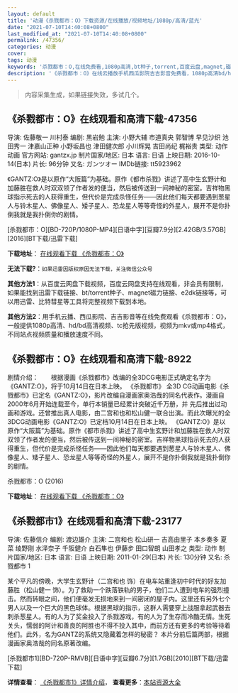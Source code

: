 ```yaml
---
layout: default
title: '动漫《杀戮都市：O》下载资源/在线播放/视频地址/1080p/高清/蓝光'
date: "2021-07-10T14:40:08+0800"
last_modified_at: "2021-07-10T14:40:08+0800"
permalink: /47356/
categories: 动漫
cover:
tags: 动漫
keywords: '杀戮都市：O,在线免费看,1080p高清,bt种子,torrent,百度云盘,magnet,磁力链,迅雷下载资源'
description: '《杀戮都市：O》在线云播放手机西瓜影院吉吉影音免费看，1080p高清bd/hd未删减完整版和tc抢先枪版，mkv/mp4格式，附带bt/torrent种子、magnet/磁力链、百度云盘、网盘资源迅雷下载链接'
---
```


>内容采集生成，如果链接失效，多试几个。


## 《杀戮都市：O》在线观看和高清下载-47356

导演: 佐藤敬一 川村泰 编剧: 黑岩勉 主演: 小野大辅 市道真央 郭智博 早见沙织 池田秀一 津嘉山正种 小野坂昌也 津田健次郎 小川辉晃 吉田尚纪 梶裕贵 类型: 动作 动画 官方网站: gantzx.jp 制片国家/地区: 日本 语言: 日语 上映日期: 2016-10-14(日本) 片长: 96分钟 又名: ガンツオー IMDb链接: tt5923962

《GANTZ:O》是以原作“大阪篇”为基础。原作《都市杀戮》讲述了高中生玄野计和加藤胜在救人时双双领了作者发的便当，然后被传送到一间神秘的密室。吉祥物黑球指示死去的人获得重生，但代价是完成杀怪任务——因此他们每天都要遇到葱星人与铃木星人、佛像星人、矮子星人、恐龙星人等等奇怪的外星人，展开不是你扑倒我就是我扑倒你的剧情。


[杀戮都市：O][BD-720P/1080P-MP4][日语中字][豆瓣7.9分][2.42GB/3.57GB][2016][BT下载/迅雷下载]

**下载地址**： [在线观看下载 《杀戮都市：O》](https://www.btdx8.com/torrent/gantz_o_2016.html) 


**无法下载?**：`如果迅雷因版权原因无法下载，关注微信公众号 `

**其他方法1**：从百度云网盘下载视频，百度云网盘支持在线观看，非会员有限制，如果能找到迅雷下载链接、bt/torrent种子、magnet磁力链接、e2dk链接等，可以用迅雷、比特彗星等工具将完整视频下载到本地。

**其他方法2**：用手机云播、西瓜影院、吉吉影音等在线免费观看《杀戮都市：O》，一般提供1080p高清、hd/bd高清视频、tc抢先版视频，视频为mkv或mp4格式，不同站点视频质量和播放速度不同。


## 《杀戮都市：O》在线观看和高清下载-8922

剧情介绍：　　根据漫画《杀戮都市》改编的全3DCG电影正式确定名字为《GANTZ:O》，将于10月14日在日本上映。 《杀戮都市》 全3D CG动画电影《杀戮都市》已定名《GANTZ:O》，影片改编自漫画家奥浩哉的同名代表作。漫画自2000年6月开始连载至今，单行本销量已经累计突破近千万册，并 先后推出过动画和游戏。还曾推出真人电影，由二宫和也和松山健一联合出演。而此次曝光的全3DCG动画电影《GANTZ:O》已定档10月14日在日本上映。 《GANTZ:O》是以原作“大阪篇”为基础。原作《都市杀戮》讲述了高中生玄野计和加藤胜在救人时双双领了作者发的便当，然后被传送到一间神秘的密室。吉祥物黑球指示死去的人获得重生，但代价是完成杀怪任务——因此他们每天都要遇到葱星人与铃木星人、佛像星人、矮子星人、恐龙星人等等奇怪的外星人，展开不是你扑倒我就是我扑倒你的剧情。


杀戮都市：O (2016)

**下载地址**： [在线观看下载 《杀戮都市：O》](https://www.btbtdy.me/btdy/dy10227.html) 


## 《杀戮都市1》在线观看和高清下载-23177

导演: 佐藤信介 编剧: 渡边雄介 主演: 二宫和也 松山研一 吉高由里子 本乡奏多 夏菜 绫野刚 水泽奈子 千阪健介 白石隼也 伊藤步 田口智朗 山田孝之 类型: 动作 制片国家/地区: 日本 语言: 日语 上映日期: 2011-01-29(日本) 片长: 130分钟 又名: 杀戮都市 1

某个平凡的傍晚，大学生玄野计（二宫和也 饰）在电车站重逢初中时代的好友加藤胜（松山健一 饰）。为了救助一个跌落铁轨的男子，他们二人遭到电车的强烈撞击。然而转眼之间，他们便毫发无损地来到一间密闭的屋子内。这里还有另外七个男人以及一个巨大的黑色球体。根据黑球的指示，这群人需要穿上战服拿起武器去刺杀葱星人。有的人为了奖金投入了杀戮游戏，有的人为了生存而冷酷无情。生死关头，懦弱的阿计和善良的阿胜也不得不投入其中，而前方还有更多的考验等待着他们。此外，名为GANTZ的系统又隐藏着怎样的秘密？ 本片分前后篇两部，根据漫画家奥浩哉的同名原著改编。


[杀戮都市1][BD-720P-RMVB][日语中字][豆瓣6.7分][1.7GB][2010][BT下载/迅雷下载]

**详情查看**： [《杀戮都市1》详情介绍](/movie/23177/)， **查看更多**：[本站资源大全](/movie/t/all/)

